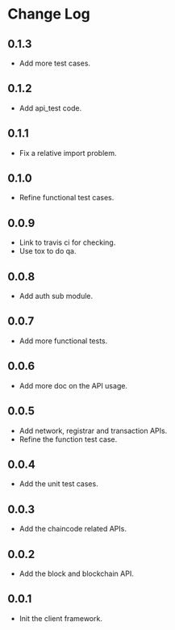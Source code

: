# Change Log

## 0.1.3
* Add more test cases.

## 0.1.2
* Add api_test code.

## 0.1.1
* Fix a relative import problem.

## 0.1.0
* Refine functional test cases.

## 0.0.9
* Link to travis ci for checking.
* Use tox to do qa.

## 0.0.8
* Add auth sub module.

## 0.0.7
* Add more functional tests.

## 0.0.6
* Add more doc on the API usage.

## 0.0.5
* Add network, registrar and transaction APIs.
* Refine the function test case.

## 0.0.4
* Add the unit test cases.

## 0.0.3
* Add the chaincode related APIs.

## 0.0.2
* Add the block and blockchain API.

## 0.0.1
* Init the client framework.

